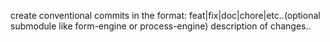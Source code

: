 create conventional commits in the format: feat|fix|doc|chore|etc..(optional submodule like form-engine or process-engine) description of changes..
